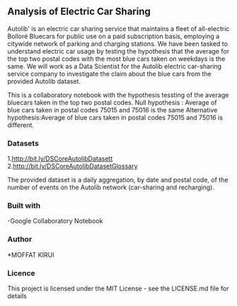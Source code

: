 ## Analysis of Electric Car Sharing
Autolib' is an electric car sharing service that  maintains a fleet of all-electric Bolloré Bluecars for public use on a paid subscription basis, employing a citywide network of parking and charging stations.
We have been tasked to understand electric car usage by testing the hypothesis that the average for the top two postal codes with the most blue cars taken on weekdays is the same. We will work as a Data Scientist for the Autolib electric car-sharing service company to investigate the claim about the blue cars from the provided Autolib dataset.

This is a collaboratory notebook with the hypothesis tessting of the average bluecars taken  in the top two postal codes.
Null hypothesis : Average of blue cars taken in postal codes 75015 and 75016 is the same
Alternative hypothesis:Average of blue cars taken in postal codes 75015 and 75016 is different.

### Datasets
1.http://bit.ly/DSCoreAutolibDatasett
2.http://bit.ly/DSCoreAutolibDatasetGlossary

The provided dataset is a daily aggregation, by date and postal code, of the number of events on the Autolib network (car-sharing and recharging).
### Built with
-Google Collaboratory Notebook
### Author
*MOFFAT KIRUI
### Licence
This project is licensed under the MIT License - see the LICENSE.md file for details
